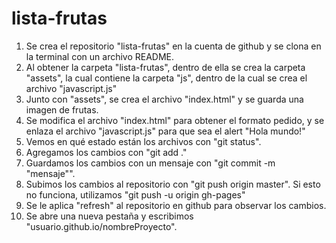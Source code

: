 # lista-frutas
1. Se crea el repositorio "lista-frutas" en la cuenta de github y se clona en la terminal con un archivo README.
2. Al obtener la carpeta "lista-frutas", dentro de ella se crea la carpeta "assets", la cual contiene la carpeta "js", dentro de la cual se crea el archivo "javascript.js"
3. Junto con "assets", se crea el archivo "index.html" y se guarda una imagen de frutas.
4. Se modifica el archivo "index.html" para obtener el formato pedido, y se enlaza el archivo "javascript.js" para que sea el alert "Hola mundo!"
5. Vemos en qué estado están los archivos con "git status".
6. Agregamos los cambios con "git add ."
7. Guardamos los cambios con un mensaje con "git commit -m "mensaje"".
8. Subimos los cambios al repositorio con "git push origin master". Si esto no funciona, utilizamos "git push -u origin gh-pages"
9. Se le aplica "refresh" al repositorio en github para observar los cambios.
10. Se abre una nueva pestaña y escribimos "usuario.github.io/nombreProyecto".

